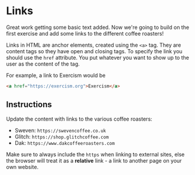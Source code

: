 # Links

Great work getting some basic text added. Now we're going to build on the first exercise and add some links to the different coffee roasters!

Links in HTML are anchor elements, created using the `<a>` tag.
They are content tags so they have open and closing tags.
To specify the link you should use the `href` attribute.
You put whatever you want to show up to the user as the content of the tag.

For example, a link to Exercism would be

```html
<a href="https://exercism.org">Exercism</a>
```

## Instructions

Update the content with links to the various coffee roasters:

- Sweven: `https://swevencoffee.co.uk`
- Glitch: `https://shop.glitchcoffee.com`
- Dak: `https://www.dakcoffeeroasters.com`

Make sure to always include the `https` when linking to external sites, else the browser will treat it as a **relative** link - a link to another page on your own website.
